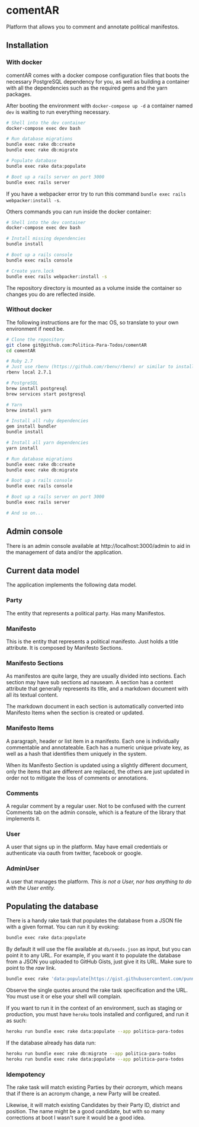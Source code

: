 # comentAR

Platform that allows you to comment and annotate political manifestos.

## Installation

### With docker

comentAR comes with a docker compose configuration files that boots the necessary PostgreSQL dependency for you, as well as building a container with all the dependencies such as the required gems and the yarn packages.

After booting the environment with `docker-compose up -d` a container named `dev` is waiting to run everything necessary.

```bash
# Shell into the dev container
docker-compose exec dev bash

# Run database migrations
bundle exec rake db:create
bundle exec rake db:migrate

# Populate database
bundle exec rake data:populate

# Boot up a rails server on port 3000
bundle exec rails server
```

If you have a webpacker error try to run this command `bundle exec rails webpacker:install -s`.

Others commands you can run inside the docker container: 

```bash
# Shell into the dev container
docker-compose exec dev bash

# Install missing dependencies
bundle install

# Boot up a rails console
bundle exec rails console

# Create yarn.lock
bundle exec rails webpacker:install -s
```

The repository directory is mounted as a volume inside the container so changes you do are reflected inside.

### Without docker

The following instructions are for the mac OS, so translate to your own environment if need be.

```bash
# Clone the repository
git clone git@github.com:Politica-Para-Todos/comentAR
cd comentAR

# Ruby 2.7
# Just use rbenv (https://github.com/rbenv/rbenv) or similar to install it
rbenv local 2.7.1

# PostgreSQL
brew install postgresql
brew services start postgresql

# Yarn
brew install yarn

# Install all ruby dependencies
gem install bundler
bundle install

# Install all yarn dependencies
yarn install

# Run database migrations
bundle exec rake db:create
bundle exec rake db:migrate

# Boot up a rails console
bundle exec rails console

# Boot up a rails server on port 3000
bundle exec rails server

# And so on...
```

## Admin console

There is an admin console available at http://localhost:3000/admin to aid in the management of data and/or the application.

## Current data model

The application implements the following data model.

### Party

The entity that represents a political party. Has many Manifestos.

### Manifesto

This is the entity that represents a political manifesto. Just holds a title attribute. It is composed by Manifesto Sections.

### Manifesto Sections

As manifestos are quite large, they are usually divided into sections. Each section may have sub sections ad nauseam. A section has a content attribute that generally represents its title, and a markdown document with all its textual content.

The markdown document in each section is automatically converted into Manifesto Items when the section is created or updated.

### Manifesto Items

A paragraph, header or list item in a manifesto. Each one is individually commentable and annotateable. Each has a numeric unique private key, as well as a hash that identifies them uniquely in the system.

When its Manifesto Section is updated using a slightly different document, only the items that are different are replaced, the others are just updated in order not to mitigate the loss of comments or annotations.

### Comments

A regular comment by a regular user. Not to be confused with the current Comments tab on the admin console, which is a feature of the library that implements it.

### User

A user that signs up in the platform. May have email credentials or authenticate via oauth from twitter, facebook or google.

### AdminUser

A user that manages the platform. _This is not a User, nor has anything to do with the User entity._ 

## Populating the database

There is a handy rake task that populates the database from a JSON file with a given format. You can run it by evoking:

```bash
bundle exec rake data:populate
```

By default it will use the file available at `db/seeds.json` as input, but you can point it to any URL. For example, if you want it to populate the database from a JSON you uploaded to GitHub Gists, just give it its URL. Make sure to point to the _raw_ link.

```bash
bundle exec rake 'data:populate[https://gist.githubusercontent.com/punnie/a119b9138ceed7a1d63a22a5fb3c0bab/raw/e9f8735950423a690f190789023e558c71c045a5/candidates.json]'
```

Observe the single quotes around the rake task specification and the URL. You must use it or else your shell will complain.

If you want to run it in the context of an environment, such as staging or production, you must have `heroku` tools installed and configured, and run it as such:

```bash
heroku run bundle exec rake data:populate --app politica-para-todos
```

If the database already has data run:

```bash
heroku run bundle exec rake db:migrate --app politica-para-todos
heroku run bundle exec rake data:populate --app politica-para-todos
```

### Idempotency

The rake task will match existing Parties by their _acronym_, which means that if there is an acronym change, a new Party will be created.

Likewise, it will match existing Candidates by their Party ID, district and position. The name might be a good candidate, but with so many corrections at boot I wasn't sure it would be a good idea.
